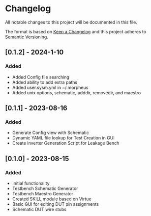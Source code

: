 # Changelog

All notable changes to this project will be documented in this file.

The format is based on
[Keep a Changelog](https://keepachangelog.com/en/1.0.0/)
and this project adheres to
[Semantic Versioning](https://semver.org/spec/v2.0.0.html).

## [0.1.2] - 2024-1-10
### Added
- Added Config file searching
- Added ability to add extra paths 
- Added user.sysm.yml in ~/.morpheus
- Added unix options, schematic, adddir, removedir, and maestro

## [0.1.1] - 2023-08-16

### Added

- Generate Config view with Schematic
- Dynamic YAML file lookup for Test Creation in GUI
- Create Inverter Generation Script for Leakage Bench

## [0.1.0] - 2023-08-15

### Added

- Initial functionality
- Testbench Schematic Generator
- Testbench Maestro Generator
- Created SKILL module based on Virtue
- Basic GUI for editing DUT pin assignments
- Schematic DUT wire stubs

